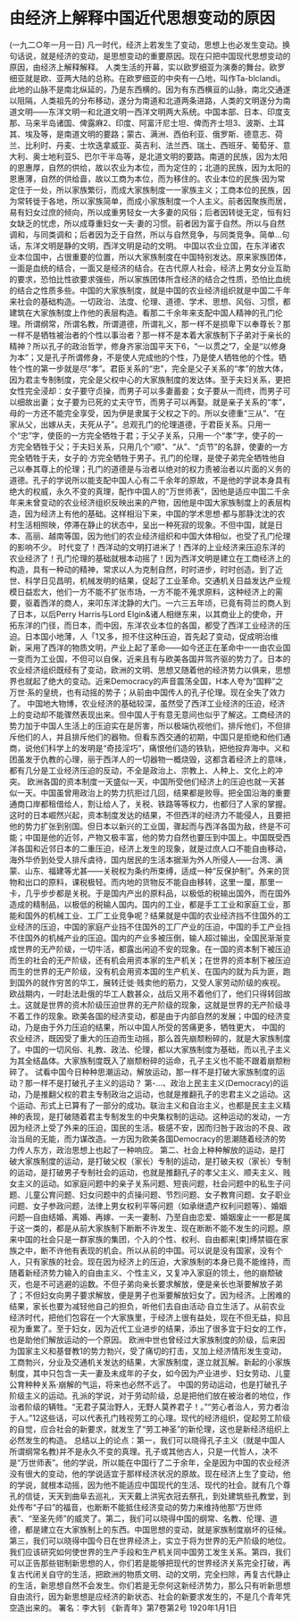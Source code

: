 # 由经济上解释中国近代思想变动的原因
(一九二○年一月一日)
凡一时代，经济上若发生了变动，思想上也必发生变动。换句话说，就是经济的变动，是思想变动的重要原因。现在只把中国现代思想变动的原因，由经济上解释解释。
人类生活的开幕，实以欧罗细亚为演奏的舞台。欧罗细亚就是欧、亚两大陆的总称。在欧罗细亚的中央有一凸地，叫作Ta-blclandi。此地的山脉不是南北纵延的，乃是东西横的。因为有东西横亘的山脉，南北交通遂以阻隔，人类祖先的分布移动，遂分为南道和北道两条进路，人类的文明遂分为南道文明——东洋文明一和北道文明一西洋文明两大系统。中国本部、日本、印度支那、马来半岛诸国、俾露麻2、印度、阿富汗尼士坦、俾而齐士坦3、波斯、土耳其、埃及等，是南道文明的要路；蒙古、满洲、西伯利亚、俄罗斯、德意志、荷兰、比利时、丹麦、士坎迭拿威亚、英吉利、法兰西、瑞土、西班牙、葡萄牙、意大利、奥士地利亚5、巴尔干半岛等，是北道文明的要路。南道的民族，因为太阳的恩惠厚，自然的供给，故以农业为本位，而为定住的；北道的民族，因为太阳的恩惠薄，自然的供给啬，故以工商为本位，而为移住的。农业本位的民族·因为常定住于一处，所以家族繁衍，而成大家族制度一一家族主义；工商本位的民族，因为常转徙于各地，所以家族简单，而成小家族制度一个人主义。前者因聚族而居，易有妇女过庶的倾向，所以成重男轻女一大多妻的风俗；后者因转徙无定，恒有妇女缺乏的忧虑，所以成尊重妇女一夫·妻的习惯。前者因为富于自然。所以与自然调和，与同类调和；后者因为乏于自然，所以与自然竞争，与同类竞争。简单…句话，东洋文明是静的文明，西洋文明是动的文明。
中国以农业立国，在东洋诸农业本位国中，占很重要的位置，所以大家族制度在中国特别发达。原来家族团体，一面是血统的结合，一面又是经济的结合。在古代原人社会，经济上男女分业互助的要求，恐怕比性欲要求强些，所以家族团体所含经济的结合之性质，恐怕比血统的结合之性质多些。中国的大家族制度，就是中国的农业经济组织就是中国二千年来社会的基础构造。一切政治、法度、伦理、道德、学术、思想、风俗、习惯，都建筑在大家族制度上作他的表层构造。看那二千余年来支配中国人精神的孔门伦理。所谓纲常，所谓名教，所谓道德，所谓礼义，那一样不是损卑下以奉尊长？那一样不是牺牲被治者的个性以事治者？那一样不是本着大家族制下子弟对于亲长的精神？所以孔子的政治哲学，修身齐家治国平天下6，“一以贯之”7，全是“以修身为本”；又是孔子所谓修身，不是使人完成他的个性，乃是使人牺牲他的个性。牺牲个性的第一步就是尽“孝”。君臣关系的“忠”，完全是父子关系的“孝”的放大体，因为君主专制制度，完全是父权中心的大家族制度的发达体。至于夫妇关系，更把女性完全浸却：女子要守贞操，而男子可以多妻蓄妾；女子要从一而终，而男子可以细故出妻；女子要为已死的丈夫守节，而男子可以再娶。就是亲子关系的“孝”，母的一方还不能完全享受，因为伊是隶属于父权之下的。所以女德重“三从”、“在家从父，出嫁从夫，夫死从子”。总观孔门的伦理道德，于君臣关系。只用一个“忠”字，使臣的一方完全牺牲于君；于父子关系，只用一·个“孝”字，使子的一方完全牺牲于父；于夫妇关系，只用几个“顺”、“从”、“贞节”的名辞，使妻的一方完全牺牲于夫，女子的·方完全牺牲于男子。孔门的伦理，是使子弟完全牺牲他自己以奉其尊上的伦理；孔门的道德是与治者以绝对的权力责被治者以片面的义务的道德。孔子的学说所以能支配中国人心有二千余年的原故，不是他的学说本身具有绝大的权威，永久不变的真理，配作中国人的“万世师表”，因他是适应中国二千余年来未曾变动的农业经济组织反映出来的产物，因他是中国大家族制度上的表层构造，因为经济上有他的基础。这样相沿下来，中国的学术思想·都与那静沈沈的农村生活相照映，停滞在静止的状态中，呈出一种死寂的现象。不但中国，就是日本、高丽、越南等国，因为他们的农业经济组织和中国大体相似，也受了孔门伦理的影响不少。
时代变了！西洋动的文明打进米了！西洋的上业经济来压迫东洋的农业经济了！孔门伦理的基础就根本动摇了！因为西洋文明是建立在工商经济上的构造，具有一种动的精神，常求以人为克制自然，时时进步，时时创造。到了近世、科学日见昌明，机械发明的结果，促起了工业革命。交通机关日益发达产业规模日益宏大，他们一方不能不扩张市场，一方不能不蒐求原料，这种经济上的需要，驱着西洋的商人，来叩东洋沈静的大门。一六三五年顷，已竟有荷兰的商人到了日本，以后Perry Harris与Lord Elgin&诸人相继东来，以其商业上的使命，开拓东洋的门径，而日本，而中因，东洋农业本位的各国，都受了西洋工业经济的压迫。日本国小地薄，人「1又多，担不住这种压迫，首先起了变动，促成明治维新，采用了西洋的物质文明，产业上起了革命——如今还正在革命中一一由农业国一变而为工业国，不但可以自保，近来且有与欧美各国并驾齐驱的势力了。日本的农业经济组织既经有了变动，欧洲的文明、思想又随着他的经济势力以俱来，思想界也就起了绝大的变动。近来Democracy的声音震荡全国，H本人夸为“国粹”之万世·系的皇统，也有动摇的势子；从前由中国传人的孔子伦理。现在全失了效力了。
中国地大物博，农业经济的基础较深，虽然受了西洋工业经济的压迫，经济上的变动却不能骤然表现出来。但中国人于有意无意间也似乎了解这。工商经济的势力加于中国人生活上的压迫实在是厉害，所以极端仇视他们，排斥他们，不但排斥他们的人，并且排斥他们的器物。但看东西交通的初期，中国只是拒绝和他们通商，说他们科学上的发明是“奇技淫巧”，痛恨他们造的铁轨，把他投弃海中。义和团虽发于仇教的心理，丽于西洋人的一切器物一概烧毁，这都含着经济上的意味，都有几分是工业经济压迫的反动，不全是政治上、宗教上、人种上、文化上的冲突。
欧洲各国的资本制度一天盛似一天，中国所受他们经济上的压迫也就一天甚似一天。中国虽曾用政治上的势力抗拒过几回，结果都是败辱。把全国沿海的重要通商口岸都租借给人，割让给人了，关税、铁路等等权力，也都归了人家的掌握。这时的日本崛然兴起，资本制度发达的结果，不但西洋的经济力不能侵人，且要把他的势力扩张到别国。但日本以新兴的工业国，骤起而与西洋各国为敌，终是不可能；中国是他的近邻，产物又极丰富，他的势力自然也要压到中国上。中国既受西洋各国和近邻日本的二重压迫，经济上发生的现象，就是过庶人口不能自由移动，海外华侨到处受人排斥虞待，国内居民的生活本据渐为外人所侵人——台湾、满蒙、山东、福建等尤甚——关税权为条约所束缚，适成一种“反保护制”。外来的货物和出口的原料，课税极轻。而内地的货物反不能自由移转，这里一厘，那里一卡，几乎步步都是关税。于是国内产出的原料品，以极低的税输出国外，而在国外造成的精制品，以极低的税输人国内。国内的工业，都是手工工业和家庭工业，那能和国外的机械工业、工厂工业竞争呢？结果就是中国的农业经济挡不住国外的工业经济的压迫，中国的家庭产业挡不住国外的工厂产业的压迫，中国的手工产业挡不住国外的机械产业的压迫。国内的产业多被压倒，输人超过输出，全国民渐渐变成世界的无产阶级，一切牛活，都露出闲迫不安的现象。在一国的资本制下被压迫而生的社会的无产阶级，还有机会用资本家的生产机关；在世界的资本制下被压迫而生的世界的无产阶级，没有机会用资本国的生产机关、在国内的就为兵为匪，跑到国外的就作穷苦的华工，展转迁徙·贱卖他的筋力，又受人家劳动阶级的疾视。欧战期内，一时赴法赴俄的华工人数甚众，战后又用不着他们了，他们只得转回故土。这就是世界的资木阶级压迫世界的无产阶级的现象，这就是世界的无产阶级寻不着工作的现象。欧美各国的经济变动，都是由于内部自然的发展；中国的经济变动，乃是由于外力压迫的结果，所以中国人所受的苦痛更多，牺牲更大，
中国的农业经济，既因受了重大的压迫而生动摇，那么首先崩颓粉碎的，就是大家族制度了。中国的一切风俗、礼教、政法、伦理，都以大家族制度为基础，而以孔子主义为其全结晶体。大家族制度既入了崩颓粉碎的运命，孔子主义也不能不跟着崩颓粉碎了。
试看中国今日种种思潮运动，解放运动，那一样不是打破大家族制度的运动？那一样不是打破孔子主义的运动？
第-…、政治上民主主义(Democracy)的运动，乃是推翻父权的君主专制政治之运动，也就是推翻孔子的忠君主义之运动。这个运动、形式上已算有了一部分的成功。联治主义和自治主义，也都是民主主义精神的表现，是打破随着君主专制发生的中央集权制的运动。这种运动的发动，一方因为经济上受了外来的压迫，国民的生活。极感不安，因而归咎于政治的不良、政治当局的无能，而力谋改造。一方因为欧美各国Democracy的思潮随着经济的势力传人东方，政治思想上也起了一种响应。
第二、社会上种种解放的运动，是打破大家族制度的运动，是打破父权（家长）专制的运动，是打破夫权（家长）专制的运动，是打破男子专制社会的运动，也就是推翻孔子的孝父主义、顺夫主义、贱女主义的运动。如家庭问题中的亲子关系问题、短丧问题，社会问题中的私生子问题、儿童公育问题、妇女问题中的贞操问题、节烈问题、女子教育问题、女子职业问题、女子参政问题，法律上男女权利平等问题（如承继遗产权利问题等）、婚姻问题—自由结婚、离婚、再嫁、一夫一妻制、乃至自由恋爱、婚姻废止一一都是属于这一类的，都是从前大家族制下断断不许发生、现在断断不能不发生的问题。原来中国的社会只是一群家族的集团，个入的个性、权利、自由都来[束]缚禁锢在家族之中，断不许他有表现的机会。所以从前的中国。可以说是没有国家，没有个人，只有家族的社会。现在因为经济上的压迫，大家族制的本身已竟不能维持，而随着新经济势力输入的自由主义、个性主义，又复冲入家庭的领土，他的崩颓破灭，也是不可逃避的运数。不但子弟向亲长要求解放，便是亲长也渐要解放子弟了；不但妇女向男子要求解放，便是男子也渐要解放妇女了。因为经济。上困难的结果，家长也要为减轻他自己的担负，听他们去自由活动·自立生活了。从前农业经济时代，把他们包容在一个大家族里，于经济上很有益处，现在不但无益，抑且视为重累了。至于妇女，因为近代工业进步的结果，添出了很多宜于妇女的工作，也是助他们解放运动的一个原因。
欧洲中世也曾经过大家族制度的阶级，后来因为国家主义和基督教1的势力勃兴，受了痛切的打击，又加上经济情形发生变动，工商勃兴，分业及交通机关发达的结果，大家族制度，遂立就瓦解。新起的小家族制度，其中只包含一夫一妻及未成年的子女，如今因为产业进步、妇女劳动、儿童公育种种关系·崩解的气运，将来也必然不远了。
中国的劳动运动，也是打破孔子阶级主义的运动。孔派的学说，对于劳动阶级，总是把他们放在被治者的地位，作治者阶级的辆牲。“无君子莫治野人，无野人莫养君子！。”“劳心者治人，劳力者治于人。”12这些话，可以代表孔门贱视劳工的心理。现代的经济组织，促起劳工阶级的自觉，应合社会的新要求，就发生了“劳工神圣”的新伦理，这也是新经济组织上必然发生的构造。
总结以上的论点：第一，我们可以晓得孔子主义（就是中国人所谓纲常名教)并不是永久不变的真理。孔子或其他古人，只是一代哲人，决不是“万世师表”。他的学说，所以能在中国行了二于余年，全是因为中国的农业经济没有很大的变动，他的学说适宜于那样经济状况的原故。现在经济上生了变动，他的学说，就根本动摇，因为他不能适应中国现代的生活、现代的社会。就有几个尊孔的信徒，天天到曲阜去巡礼，天天戴上洪宪衣冠去祭孔，到处建筑些孔教堂，到处传布“子曰”的福音，也断断不能抵住经济变动的势力来维持他那“万世师表”、“至圣先师”的威灵了。第二，我们可以晓得中国的纲常、名教、伦理、道德，都是建立在大家族制上的东西。中国思想的变动，就是家族制度崩坏的征候。第三，我们可以晓得中国今日在世界经济上，实立于将为世界的无产阶级的地位。我们应该研究如何使世界的生产手段和生产机关同中国劳工发生关系。第四，我们可以正告那些钳制新思想的人，你们若是能够把现代的世界经济关系完全打破，再复古代闭关自守的生活，把欧洲的物质文明、动的文明，完全扫除，再复古代静止的生活，新思想自然不会发生。你们若是无奈何这新经济势力，那么只有听新思想自由流行，因为新思想是应经济的新状态、社会的新要求发生的，不是几个青年凭空造出来的。
署名：李大钊
《新青年》第7卷第2号
1920年1月1日
